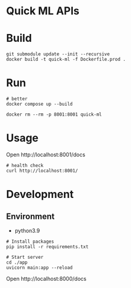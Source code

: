 # Quick ML APIs

# Build
```
git submodule update --init --recursive
docker build -t quick-ml -f Dockerfile.prod .
```

# Run
```
# better
docker compose up --build

docker rm --rm -p 8001:8001 quick-ml
```

# Usage
Open http://localhost:8001/docs

```
# health check
curl http://localhost:8001/
```

# Development

## Environment
- python3.9

```
# Install packages
pip install -r requirements.txt

# Start server
cd ./app
uvicorn main:app --reload
```

Open http://localhost:8000/docs

